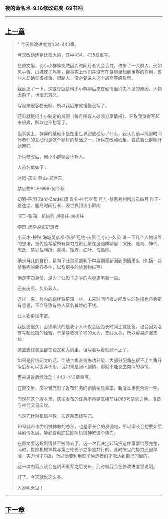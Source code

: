 ### 夜的命名术-9.16修改进度-69书吧

--------
[上一章](./4d3fde724f463ed2b689f27d80553730.md)
--------


>
>
>
>"
>今天修改进度为434-443章。
>
>今天改动还是比较大的，其中434、435章重写。
>
>在原文里，何小小群聊突然因为时间行者大会合并，进来了一大群人，例如见手青、山城辣子鸡等，但事实上他们并没有在群聊里起到足够的作用，这些人却确实很咸鱼、很路人，没必要进入这个最高等级群里。
>
>我反思了一下，这或许就是何小小群聊后来在剧情里消失不见的原因，人物太杂了，也毫无意义。
>
>写起来很容易无聊，所以我后来就慢慢没写了。
>
>还有就是何小小制定的规则（每月所有人必须分享情报），导致我觉得写起来很累，所以也不想写了。
>
>但事实上，群穿的基础不是在里世界到底经历了什么，我认为前半段里时间行者们的互动也是这个题材的基础之一，所以在改动线里，尝试着让群聊开始回归。
>
>所以修改后，何小小群聊合计15人。
>
>人员名单如下：
>
>冰眼-庆尘
>静山-郑远东
>
>禁忌物ACE-999-何今秋
>
>幻羽-陈羽
>Zard-Zard郑翔
>青宝-神代空音
>月儿-禁忌裁判所成员四月
>陆压-姜逸尘、鹿岛时间行者、表世界顶流小鲜肉
>
>闯王-张闯、机械狗
>刘德柱-刘德柱
>
>李四-庆幸身边护道者
>
>小天才-秧秧
>海城吴彦祖-陈岁
>冠绝-庆原
>何小小-久染
>说一下几个人物设置的想法，首先是希望所有势力成员汇聚在这個群聊里：庆氏、鹿岛、神代、陈氏、禁忌裁判所、黑桃、矩阵、红叶、傀儡师。
>
>确定月儿的身份，是为了让禁忌裁判所中后期重新回到剧情里来（包括一些禁忌物的收容条件，以及更多的禁忌物描写）
>
>确定李四身份，是为了让影子之争的内容更丰富一些。
>
>还有庆原、久染等人。
>
>这样一来，群内的羁绊将更深一些，未来时间行者之间发生的碰撞也将会更有意思，不会导致有些人莫名其妙的下线。
>
>让人物更加丰富。
>
>我反思很久，必须承认的是我个人不仅会因为长时间连载疲惫，也会因为没有写超长篇的经验，于是导致摊子铺的太大，支线太多，所以容易遗漏支线。
>
>这些支线甚至都在设定和大纲里，但写着写着就顾不上了。
>
>如果是传统网文的话，伴随主角直线练功升级，大部分配角在跟不上主角升级后都可以丢弃不用，但如果是闭环剧情，那就不能发生类似的事情。
>
>再来说说后续改动：440-443章重写。
>
>在原文里，庆尘冒充影子发布任务的剧情稍显草率，新版本里更合理一些。
>
>而现在这个版本里，庆尘发布的任务不再是直接前往065号禁忌之地，准备与神代交易庆牧。
>
>而是先针对机械神教，把这条支线写完。
>
>10号城市作为机械神教的总部，也是家长会的发源地，所以家长会想要如后续剧情发展，势必要彻底拔除掉机械神教这个势力。
>
>在原文里这段剧情甚至被隐去了，这一次我决定起码把这件事情给写完整，同时，拔除机械神教与第三轮影子之争是并行的，此时庆尘的势力还很单薄，实力也才C级，所以他要利用影子候选者们才能达到自己的目的。
>
>这一块内容应该会在明天重写之后发布，到时候我会在修改进度里说明。
>
>好了，今天就说这么多。
>
>大家明天见！
>
>

--------
[下一章](./5ff3eb276c08a8368df9f715b620d116.md)
--------
